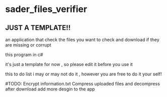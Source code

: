# sader_files_verifier

## JUST A TEMPLATE!!

an application that check the files you want to check and download if they are missing or corrupt

this program in c#

it's just a template for now , so please edit it before you use it

this to do list i may or may not do it , however you are free to do it your self!

#TODO:
Encrypt information.txt
Compress uploaded files and decompress after download
add more desgin to the app
